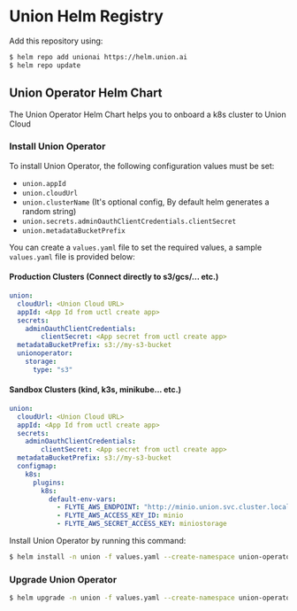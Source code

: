 # Union Helm Registry

Add this repository using:

```bash
$ helm repo add unionai https://helm.union.ai
$ helm repo update
```

## Union Operator Helm Chart

The Union Operator Helm Chart helps you to onboard a k8s cluster to Union Cloud

### Install Union Operator

To install Union Operator, the following configuration values must be set:

- `union.appId`
- `union.cloudUrl`
- `union.clusterName` (It's optional config, By default helm generates a random string)
- `union.secrets.adminOauthClientCredentials.clientSecret`
- `union.metadataBucketPrefix`

You can create a `values.yaml` file to set the required values, a sample `values.yaml` file is provided below:

#### Production Clusters (Connect directly to s3/gcs/... etc.)
```yaml
union:
  cloudUrl: <Union Cloud URL>
  appId: <App Id from uctl create app>
  secrets: 
    adminOauthClientCredentials:
        clientSecret: <App secret from uctl create app>
  metadataBucketPrefix: s3://my-s3-bucket
  unionoperator:
    storage:
      type: "s3" 
```

#### Sandbox Clusters (kind, k3s, minikube... etc.)
```yaml
union:
  cloudUrl: <Union Cloud URL>
  appId: <App Id from uctl create app>
  secrets: 
    adminOauthClientCredentials:
        clientSecret: <App secret from uctl create app>
  metadataBucketPrefix: s3://my-s3-bucket
  configmap:
    k8s:
      plugins:
        k8s:
          default-env-vars:
            - FLYTE_AWS_ENDPOINT: "http://minio.union.svc.cluster.local:9000"
            - FLYTE_AWS_ACCESS_KEY_ID: minio
            - FLYTE_AWS_SECRET_ACCESS_KEY: miniostorage
```

Install Union Operator by running this command:

```bash
$ helm install -n union -f values.yaml --create-namespace union-operator unionai/union-operator 
```

### Upgrade Union Operator

```bash
$ helm upgrade -n union -f values.yaml --create-namespace union-operator unionai/union-operator
```
